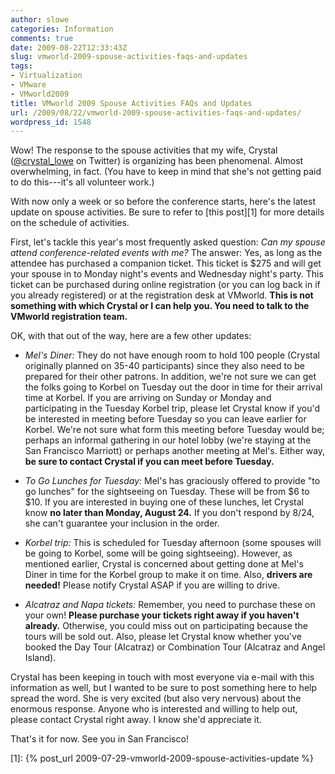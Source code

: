 ```yaml
---
author: slowe
categories: Information
comments: true
date: 2009-08-22T12:33:43Z
slug: vmworld-2009-spouse-activities-faqs-and-updates
tags:
- Virtualization
- VMware
- VMworld2009
title: VMworld 2009 Spouse Activities FAQs and Updates
url: /2009/08/22/vmworld-2009-spouse-activities-faqs-and-updates/
wordpress_id: 1548
---
```


Wow! The response to the spouse activities that my wife, Crystal ([@crystal_lowe](http://twitter.com/crystal_lowe) on Twitter) is organizing has been phenomenal. Almost overwhelming, in fact. (You have to keep in mind that she's not getting paid to do this---it's all volunteer work.)

With now only a week or so before the conference starts, here's the latest update on spouse activities. Be sure to refer to [this post][1] for more details on the schedule of activities.

First, let's tackle this year's most frequently asked question: _Can my spouse attend conference-related events with me?_ The answer: Yes, as long as the attendee has purchased a companion ticket. This ticket is $275 and will get your spouse in to Monday night's events and Wednesday night's party. This ticket can be purchased during online registration (or you can log back in if you already registered) or at the registration desk at VMworld. **This is not something with which Crystal or I can help you. You need to talk to the VMworld registration team.**

OK, with that out of the way, here are a few other updates:

* _Mel's Diner:_ They do not have enough room to hold 100 people (Crystal originally planned on 35-40 participants) since they also need to be prepared for their other patrons. In addition, we're not sure we can get the folks going to Korbel on Tuesday out the door in time for their arrival time at Korbel. If you are arriving on Sunday or Monday and participating in the Tuesday Korbel trip, please let Crystal know if you'd be interested in meeting before Tuesday so you can leave earlier for Korbel. We're not sure what form this meeting before Tuesday would be; perhaps an informal gathering in our hotel lobby (we're staying at the San Francisco Marriott) or perhaps another meeting at Mel's. Either way, **be sure to contact Crystal if you can meet before Tuesday.**

* _To Go Lunches for Tuesday:_ Mel's has graciously offered to provide "to go lunches" for the sightseeing on Tuesday. These will be from $6 to $10. If you are interested in buying one of these lunches, let Crystal know **no later than Monday, August 24.** If you don't respond by 8/24, she can't guarantee your inclusion in the order.

* _Korbel trip:_ This is scheduled for Tuesday afternoon (some spouses will be going to Korbel, some will be going sightseeing). However, as mentioned earlier, Crystal is concerned about getting done at Mel's Diner in time for the Korbel group to make it on time. Also, **drivers are needed!** Please notify Crystal ASAP if you are willing to drive.

* _Alcatraz and Napa tickets:_ Remember, you need to purchase these on your own! **Please purchase your tickets right away if you haven't already.** Otherwise, you could miss out on participating because the tours will be sold out. Also, please let Crystal know whether you've booked the Day Tour (Alcatraz) or Combination Tour (Alcatraz and Angel Island).

Crystal has been keeping in touch with most everyone via e-mail with this information as well, but I wanted to be sure to post something here to help spread the word. She is very excited (but also very nervous) about the enormous response. Anyone who is interested and willing to help out, please contact Crystal right away. I know she'd appreciate it.

That's it for now. See you in San Francisco!

[1]: {% post_url 2009-07-29-vmworld-2009-spouse-activities-update %}
